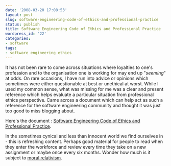 ```yaml
---
date: '2008-03-20 17:08:53'
layout: post
slug: software-engineering-code-of-ethics-and-professional-practice
status: publish
title: Software Engineering Code of Ethics and Professional Practice
wordpress_id: '22'
categories:
- software
tags:
- software engineering ethics
---
```


It has not been rare to come across situations where loyalties to one's profession and to the organisation one is working for may end up "_seeming_" at odds. On rare occasions, I have run into advice or opinions which sometimes were either questionable at best or unethical at worst. While I used my common sense, what was missing for me was a clear and present reference which helps evaluate a particular situation from professional ethics perspective. Came across a document which can help act as such a reference for the software engineering community and thought it was just too good to miss blogging about.

Here's the document : [Software Engineering Code of Ethics and Professional Practice](http://www.acm.org/about/se-code).

In the sometimes cynical and less than innocent world we find ourselves in - this is refreshing content. Perhaps good material for people to read when they enter the workforce and review every time they take on a new assignment or maybe once every six months. Wonder how much is it subject to [moral relativism](http://en.wikipedia.org/wiki/Moral_relativism). 
